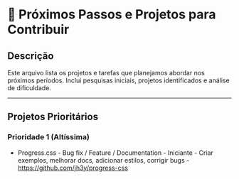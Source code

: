 # 📅 Próximos Passos e Projetos para Contribuir

## Descrição

Este arquivo lista os projetos e tarefas que planejamos abordar nos próximos períodos. Inclui pesquisas iniciais, projetos identificados e análise de dificuldade.

---

## Projetos Prioritários

### Prioridade 1 (Altíssima)

* Progress.css - Bug fix / Feature / Documentation - Iniciante - Criar exemplos, melhorar docs, adicionar estilos, corrigir bugs - https://github.com/jh3y/progress-css
